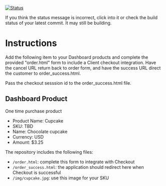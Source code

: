 [![Status](https://img.shields.io/badge/status-SUBMITTABLE%20COMMIT:%20a1912e5a5eb89b362ba4aa1d700464278b8422e3-brightgreen.svg)](https://github.com/andremcb/bakery_scaffold_AApE3fQi8zR0pcdo/commit/a1912e5a5eb89b362ba4aa1d700464278b8422e3)


















































































































If you think the status message is incorrect, click into it or check the build status of your latest commit. It may still be building.

# Instructions 

Add the following item to your Dashboard products and complete the provided "order.html" form to include a Client checkout integration. Have the cancel URL return back to order form, and have the success URL direct the customer to order_success.html. 

Pass the checkout sesssion id to the order_success.html file.

## Dashboard Product
One time purchase product
* Product Name: Cupcake
* SKU: TBD
* Name: Chocolate cupcake
* Currency: USD
* Amount: $3.25

The repository includes the following files:
* `/order.html`: complete this form to integrate with Checkout
* `/order_success.html`: the application should redirect here when Checkout is successful
* `/img/cupcake.jpg`: use this image for your SKU
